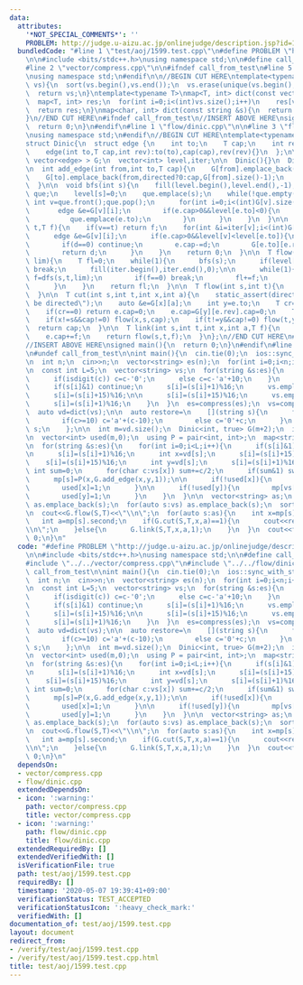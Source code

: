 ```yaml
---
data:
  attributes:
    '*NOT_SPECIAL_COMMENTS*': ''
    PROBLEM: http://judge.u-aizu.ac.jp/onlinejudge/description.jsp?id=1599
  bundledCode: "#line 1 \"test/aoj/1599.test.cpp\"\n#define PROBLEM \"http://judge.u-aizu.ac.jp/onlinejudge/description.jsp?id=1599\"\
    \n\n#include <bits/stdc++.h>\nusing namespace std;\n\n#define call_from_test\n\
    #line 2 \"vector/compress.cpp\"\n\n#ifndef call_from_test\n#line 5 \"vector/compress.cpp\"\
    \nusing namespace std;\n#endif\n\n//BEGIN CUT HERE\ntemplate<typename V>\nV compress(V\
    \ vs){\n  sort(vs.begin(),vs.end());\n  vs.erase(unique(vs.begin(),vs.end()),vs.end());\n\
    \  return vs;\n}\ntemplate<typename T>\nmap<T, int> dict(const vector<T> &vs){\n\
    \  map<T, int> res;\n  for(int i=0;i<(int)vs.size();i++)\n    res[vs[i]]=i;\n\
    \  return res;\n}\nmap<char, int> dict(const string &s){\n  return dict(vector<char>(s.begin(),s.end()));\n\
    }\n//END CUT HERE\n#ifndef call_from_test\n//INSERT ABOVE HERE\nsigned main(){\n\
    \  return 0;\n}\n#endif\n#line 1 \"flow/dinic.cpp\"\n\n#line 3 \"flow/dinic.cpp\"\
    \nusing namespace std;\n#endif\n//BEGIN CUT HERE\ntemplate<typename T,bool directed>\n\
    struct Dinic{\n  struct edge {\n    int to;\n    T cap;\n    int rev;\n    edge(){}\n\
    \    edge(int to,T cap,int rev):to(to),cap(cap),rev(rev){}\n  };\n\n  vector<\
    \ vector<edge> > G;\n  vector<int> level,iter;\n\n  Dinic(){}\n  Dinic(int n):G(n),level(n),iter(n){}\n\
    \n  int add_edge(int from,int to,T cap){\n    G[from].emplace_back(to,cap,G[to].size());\n\
    \    G[to].emplace_back(from,directed?0:cap,G[from].size()-1);\n    return G[to].back().rev;\n\
    \  }\n\n  void bfs(int s){\n    fill(level.begin(),level.end(),-1);\n    queue<int>\
    \ que;\n    level[s]=0;\n    que.emplace(s);\n    while(!que.empty()){\n     \
    \ int v=que.front();que.pop();\n      for(int i=0;i<(int)G[v].size();i++){\n \
    \       edge &e=G[v][i];\n        if(e.cap>0&&level[e.to]<0){\n          level[e.to]=level[v]+1;\n\
    \          que.emplace(e.to);\n        }\n      }\n    }\n  }\n\n  T dfs(int v,int\
    \ t,T f){\n    if(v==t) return f;\n    for(int &i=iter[v];i<(int)G[v].size();i++){\n\
    \      edge &e=G[v][i];\n      if(e.cap>0&&level[v]<level[e.to]){\n        T d=dfs(e.to,t,min(f,e.cap));\n\
    \        if(d==0) continue;\n        e.cap-=d;\n        G[e.to][e.rev].cap+=d;\n\
    \        return d;\n      }\n    }\n    return 0;\n  }\n\n  T flow(int s,int t,T\
    \ lim){\n    T fl=0;\n    while(1){\n      bfs(s);\n      if(level[t]<0||lim==0)\
    \ break;\n      fill(iter.begin(),iter.end(),0);\n\n      while(1){\n        T\
    \ f=dfs(s,t,lim);\n        if(f==0) break;\n        fl+=f;\n        lim-=f;\n\
    \      }\n    }\n    return fl;\n  }\n\n  T flow(int s,int t){\n    return flow(s,t,numeric_limits<T>::max()/2);\n\
    \  }\n\n  T cut(int s,int t,int x,int a){\n    static_assert(directed, \"must\
    \ be directed\");\n    auto &e=G[x][a];\n    int y=e.to;\n    T cr=G[y][e.rev].cap;\n\
    \    if(cr==0) return e.cap=0;\n    e.cap=G[y][e.rev].cap=0;\n    T cap=cr-flow(x,y,cr);\n\
    \    if(x!=s&&cap!=0) flow(x,s,cap);\n    if(t!=y&&cap!=0) flow(t,y,cap);\n  \
    \  return cap;\n  }\n\n  T link(int s,int t,int x,int a,T f){\n    auto &e=G[x][a];\n\
    \    e.cap+=f;\n    return flow(s,t,f);\n  }\n};\n//END CUT HERE\n#ifndef call_from_test\n\
    //INSERT ABOVE HERE\nsigned main(){\n  return 0;\n}\n#endif\n#line 9 \"test/aoj/1599.test.cpp\"\
    \n#undef call_from_test\n\nint main(){\n  cin.tie(0);\n  ios::sync_with_stdio(0);\n\
    \n  int n;\n  cin>>n;\n  vector<string> es(n);\n  for(int i=0;i<n;i++) cin>>es[i];\n\
    \n  const int L=5;\n  vector<string> vs;\n  for(string &s:es){\n    for(char &c:s){\n\
    \      if(isdigit(c)) c=c-'0';\n      else c=c-'a'+10;\n    }\n    for(int i=0;i<L;i++){\n\
    \      if(s[i]&1) continue;\n      s[i]=(s[i]+1)%16;\n      vs.emplace_back(s);\n\
    \      s[i]=(s[i]+15)%16;\n\n      s[i]=(s[i]+15)%16;\n      vs.emplace_back(s);\n\
    \      s[i]=(s[i]+1)%16;\n    }\n  }\n  es=compress(es);\n  vs=compress(vs);\n\
    \  auto vd=dict(vs);\n\n  auto restore=\n    [](string s){\n      for(char &c:s){\n\
    \        if(c>=10) c='a'+(c-10);\n        else c='0'+c;\n      }\n      return\
    \ s;\n    };\n\n  int m=vd.size();\n  Dinic<int, true> G(m+2);\n  int S=m,T=m+1;\n\
    \n  vector<int> used(m,0);\n  using P = pair<int, int>;\n  map<string, P> mp;\n\
    \n  for(string &s:es){\n    for(int i=0;i<L;i++){\n      if(s[i]&1) continue;\n\
    \n      s[i]=(s[i]+1)%16;\n      int x=vd[s];\n      s[i]=(s[i]+15)%16;\n\n  \
    \    s[i]=(s[i]+15)%16;\n      int y=vd[s];\n      s[i]=(s[i]+1)%16;\n\n     \
    \ int sum=0;\n      for(char c:vs[x]) sum+=c/2;\n      if(sum&1) swap(x,y);\n\n\
    \      mp[s]=P(x,G.add_edge(x,y,1));\n\n      if(!used[x]){\n        mp[vs[x]]=P(S,G.add_edge(S,x,1));\n\
    \        used[x]=1;\n      }\n\n      if(!used[y]){\n        mp[vs[y]]=P(y,G.add_edge(y,T,1));\n\
    \        used[y]=1;\n      }\n    }\n  }\n\n  vector<string> as;\n  for(auto s:es)\
    \ as.emplace_back(s);\n  for(auto s:vs) as.emplace_back(s);\n  sort(as.begin(),as.end());\n\
    \n  cout<<G.flow(S,T)<<\"\\n\";\n  for(auto s:as){\n    int x=mp[s].first;\n \
    \   int a=mp[s].second;\n    if(G.cut(S,T,x,a)==1){\n      cout<<restore(s)<<\"\
    \\n\";\n    }else{\n      G.link(S,T,x,a,1);\n    }\n  }\n  cout<<flush;\n  return\
    \ 0;\n}\n"
  code: "#define PROBLEM \"http://judge.u-aizu.ac.jp/onlinejudge/description.jsp?id=1599\"\
    \n\n#include <bits/stdc++.h>\nusing namespace std;\n\n#define call_from_test\n\
    #include \"../../vector/compress.cpp\"\n#include \"../../flow/dinic.cpp\"\n#undef\
    \ call_from_test\n\nint main(){\n  cin.tie(0);\n  ios::sync_with_stdio(0);\n\n\
    \  int n;\n  cin>>n;\n  vector<string> es(n);\n  for(int i=0;i<n;i++) cin>>es[i];\n\
    \n  const int L=5;\n  vector<string> vs;\n  for(string &s:es){\n    for(char &c:s){\n\
    \      if(isdigit(c)) c=c-'0';\n      else c=c-'a'+10;\n    }\n    for(int i=0;i<L;i++){\n\
    \      if(s[i]&1) continue;\n      s[i]=(s[i]+1)%16;\n      vs.emplace_back(s);\n\
    \      s[i]=(s[i]+15)%16;\n\n      s[i]=(s[i]+15)%16;\n      vs.emplace_back(s);\n\
    \      s[i]=(s[i]+1)%16;\n    }\n  }\n  es=compress(es);\n  vs=compress(vs);\n\
    \  auto vd=dict(vs);\n\n  auto restore=\n    [](string s){\n      for(char &c:s){\n\
    \        if(c>=10) c='a'+(c-10);\n        else c='0'+c;\n      }\n      return\
    \ s;\n    };\n\n  int m=vd.size();\n  Dinic<int, true> G(m+2);\n  int S=m,T=m+1;\n\
    \n  vector<int> used(m,0);\n  using P = pair<int, int>;\n  map<string, P> mp;\n\
    \n  for(string &s:es){\n    for(int i=0;i<L;i++){\n      if(s[i]&1) continue;\n\
    \n      s[i]=(s[i]+1)%16;\n      int x=vd[s];\n      s[i]=(s[i]+15)%16;\n\n  \
    \    s[i]=(s[i]+15)%16;\n      int y=vd[s];\n      s[i]=(s[i]+1)%16;\n\n     \
    \ int sum=0;\n      for(char c:vs[x]) sum+=c/2;\n      if(sum&1) swap(x,y);\n\n\
    \      mp[s]=P(x,G.add_edge(x,y,1));\n\n      if(!used[x]){\n        mp[vs[x]]=P(S,G.add_edge(S,x,1));\n\
    \        used[x]=1;\n      }\n\n      if(!used[y]){\n        mp[vs[y]]=P(y,G.add_edge(y,T,1));\n\
    \        used[y]=1;\n      }\n    }\n  }\n\n  vector<string> as;\n  for(auto s:es)\
    \ as.emplace_back(s);\n  for(auto s:vs) as.emplace_back(s);\n  sort(as.begin(),as.end());\n\
    \n  cout<<G.flow(S,T)<<\"\\n\";\n  for(auto s:as){\n    int x=mp[s].first;\n \
    \   int a=mp[s].second;\n    if(G.cut(S,T,x,a)==1){\n      cout<<restore(s)<<\"\
    \\n\";\n    }else{\n      G.link(S,T,x,a,1);\n    }\n  }\n  cout<<flush;\n  return\
    \ 0;\n}\n"
  dependsOn:
  - vector/compress.cpp
  - flow/dinic.cpp
  extendedDependsOn:
  - icon: ':warning:'
    path: vector/compress.cpp
    title: vector/compress.cpp
  - icon: ':warning:'
    path: flow/dinic.cpp
    title: flow/dinic.cpp
  extendedRequiredBy: []
  extendedVerifiedWith: []
  isVerificationFile: true
  path: test/aoj/1599.test.cpp
  requiredBy: []
  timestamp: '2020-05-07 19:39:41+09:00'
  verificationStatus: TEST_ACCEPTED
  verificationStatusIcon: ':heavy_check_mark:'
  verifiedWith: []
documentation_of: test/aoj/1599.test.cpp
layout: document
redirect_from:
- /verify/test/aoj/1599.test.cpp
- /verify/test/aoj/1599.test.cpp.html
title: test/aoj/1599.test.cpp
---
```

